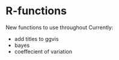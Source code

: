 # R-functions

New functions to use throughout
Currently:   
- add titles to ggvis   
- bayes   
- coeffecient of variation
